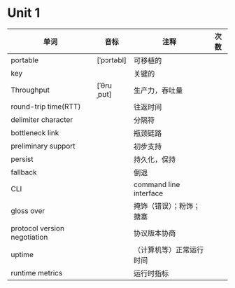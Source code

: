 # Unit 1

|单词|音标|注释|次数|
|-|-|-|-|
|portable|[ˈpɔrtəbl]|可移植的||
|key||关键的||
|Throughput |  [ˈθruˌpʊt] |生产力，吞吐量
|round-trip time(RTT)||往返时间||
|delimiter character||分隔符||
|bottleneck link ||瓶颈链路||
|preliminary support||初步支持||
|persist||持久化，保持||
|fallback||倒退||
|CLI||command line interface|
|gloss over||掩饰（错误）；粉饰；搪塞|
|protocol version negotiation ||协议版本协商|
|uptime||（计算机等）正常运行时间|
|runtime metrics||运行时指标|